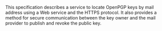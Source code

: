 This specification describes a service to locate OpenPGP keys by mail
address using a Web service and the HTTPS protocol.  It also provides
a method for secure communication between the key owner and the mail
provider to publish and revoke the public key.
